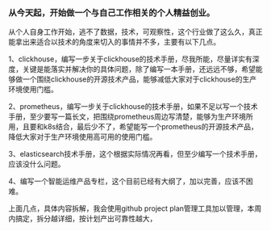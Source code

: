 ### 从今天起，开始做一个与自己工作相关的个人精益创业。

从个人自身工作开始，逃不了数据，技术，可观察性，这个行业做了这么久，真正能拿出来适合以技术的角度来切入的事情并不多，主要有以下几点。

1、clickhouse，编写一步关于clickhouse的技术手册，尽我所能，尽量详实有深度，关键是能落实并解决你的具体问题，除了编写一本手册，还远远不够，希望能够做一个围绕clickhouse的开源技术产品，能够减低大家对于clickhouse的生产环境使用门槛。

2、prometheus，编写一步关于clickhouse的技术手册，如果不足以写一个技术手册，至少要写一篇长文，把围绕prometheus周边写清楚，能够为生产环境所用，且要和k8s结合，最后少不了，希望能写一个prometheus的开源技术产品，降低大家对于生产环境使用高可用的使用门槛。

3、elasticsearch技术手册，这个根据实际情况再看，但至少编写一个技术手册，应该没什么问题。

4、编写一个智能运维产品专栏，这个目前已经有大纲了，加以完善，应该不困难。

上面几点，具体内容拆解，我会使用github project plan管理工具加以管理，本周内搞定，拆分越详细，按计划产出可靠性越大，

